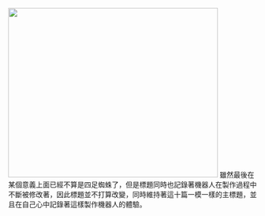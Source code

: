 <a href='http://www.youtube.com/watch?feature=player_embedded&v=u8GVTjuA4qM' target='_blank'><img src='http://img.youtube.com/vi/u8GVTjuA4qM/0.jpg' width='425' height=344 /></a>
雖然最後在某個意義上面已經不算是四足蜘蛛了，但是標題同時也記錄著機器人在製作過程中不斷被修改著，因此標題並不打算改變，同時維持著這十篇一模一樣的主標題，並且在自己心中記錄著這樣製作機器人的體驗。